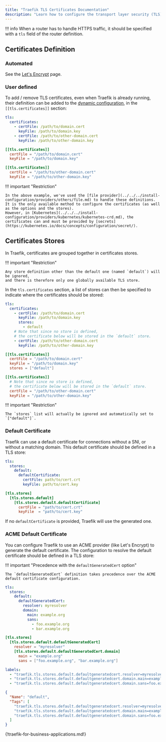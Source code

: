 ```yaml
---
title: "Traefik TLS Certificates Documentation"
description: "Learn how to configure the transport layer security (TLS) connection in Traefik Proxy. Read the technical documentation."
---
```


!!! info
    When a router has to handle HTTPS traffic, it should be specified with a `tls` field of the router definition.

## Certificates Definition

### Automated

See the [Let's Encrypt](../../../install-configuration/tls/certificate-resolvers/acme.md) page.

### User defined

To add / remove TLS certificates, even when Traefik is already running, their definition can be added to the [dynamic configuration](../../dynamic-configuration-methods.md#providing-dynamic-routing-configuration-to-traefik), in the `[[tls.certificates]]` section:

```yaml tab="Structured (YAML)"
tls:
  certificates:
    - certFile: /path/to/domain.cert
      keyFile: /path/to/domain.key
    - certFile: /path/to/other-domain.cert
      keyFile: /path/to/other-domain.key
```

```toml tab="Structured (TOML)"
[[tls.certificates]]
  certFile = "/path/to/domain.cert"
  keyFile = "/path/to/domain.key"

[[tls.certificates]]
  certFile = "/path/to/other-domain.cert"
  keyFile = "/path/to/other-domain.key"
```

!!! important "Restriction"

    In the above example, we've used the [file provider](../../../install-configuration/providers/others/file.md) to handle these definitions.
    It is the only available method to configure the certificates (as well as the options and the stores).
    However, in [Kubernetes](../../../install-configuration/providers/kubernetes/kubernetes-crd.md), the certificates can and must be provided by [secrets](https://kubernetes.io/docs/concepts/configuration/secret/).

## Certificates Stores

In Traefik, certificates are grouped together in certificates stores.

!!! important "Restriction"

    Any store definition other than the default one (named `default`) will be ignored,
    and there is therefore only one globally available TLS store.

In the `tls.certificates` section, a list of stores can then be specified to indicate where the certificates should be stored:

```yaml tab="Structured (YAML)"
tls:
  certificates:
    - certFile: /path/to/domain.cert
      keyFile: /path/to/domain.key
      stores:
        - default
    # Note that since no store is defined,
    # the certificate below will be stored in the `default` store.
    - certFile: /path/to/other-domain.cert
      keyFile: /path/to/other-domain.key
```

```toml tab="Structured (TOML)"
[[tls.certificates]]
  certFile = "/path/to/domain.cert"
  keyFile = "/path/to/domain.key"
  stores = ["default"]

[[tls.certificates]]
  # Note that since no store is defined,
  # the certificate below will be stored in the `default` store.
  certFile = "/path/to/other-domain.cert"
  keyFile = "/path/to/other-domain.key"
```

!!! important "Restriction"

    The `stores` list will actually be ignored and automatically set to `["default"]`.

### Default Certificate

Traefik can use a default certificate for connections without a SNI, or without a matching domain.
This default certificate should be defined in a TLS store:

```yaml tab="Structured (YAML)"
tls:
  stores:
    default:
      defaultCertificate:
        certFile: path/to/cert.crt
        keyFile: path/to/cert.key
```

```toml tab="Structured (TOML)"
[tls.stores]
  [tls.stores.default]
    [tls.stores.default.defaultCertificate]
      certFile = "path/to/cert.crt"
      keyFile  = "path/to/cert.key"
```

If no `defaultCertificate` is provided, Traefik will use the generated one.

### ACME Default Certificate

You can configure Traefik to use an ACME provider (like Let's Encrypt) to generate the default certificate.
The configuration to resolve the default certificate should be defined in a TLS store:

!!! important "Precedence with the `defaultGeneratedCert` option"

    The `defaultGeneratedCert` definition takes precedence over the ACME default certificate configuration.

```yaml tab="Structured (YAML)"
tls:
  stores:
    default:
      defaultGeneratedCert:
        resolver: myresolver
        domain:
          main: example.org
          sans:
            - foo.example.org
            - bar.example.org
```

```toml tab="Structured (TOML)"
[tls.stores]
  [tls.stores.default.defaultGeneratedCert]
    resolver = "myresolver"
    [tls.stores.default.defaultGeneratedCert.domain]
      main = "example.org"
      sans = ["foo.example.org", "bar.example.org"]
```

```yaml tab="Labels"
labels:
  - "traefik.tls.stores.default.defaultgeneratedcert.resolver=myresolver"
  - "traefik.tls.stores.default.defaultgeneratedcert.domain.main=example.org"
  - "traefik.tls.stores.default.defaultgeneratedcert.domain.sans=foo.example.org, bar.example.org"
```

```json tab="Tags"
{
  "Name": "default",
  "Tags": [
    "traefik.tls.stores.default.defaultgeneratedcert.resolver=myresolver",
    "traefik.tls.stores.default.defaultgeneratedcert.domain.main=example.org",
    "traefik.tls.stores.default.defaultgeneratedcert.domain.sans=foo.example.org, bar.example.org"
  ]
}
```

{!traefik-for-business-applications.md!}
